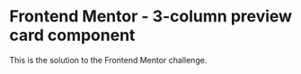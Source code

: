 # Frontend Mentor - 3-column preview card component

This is the solution to the Frontend Mentor challenge.

